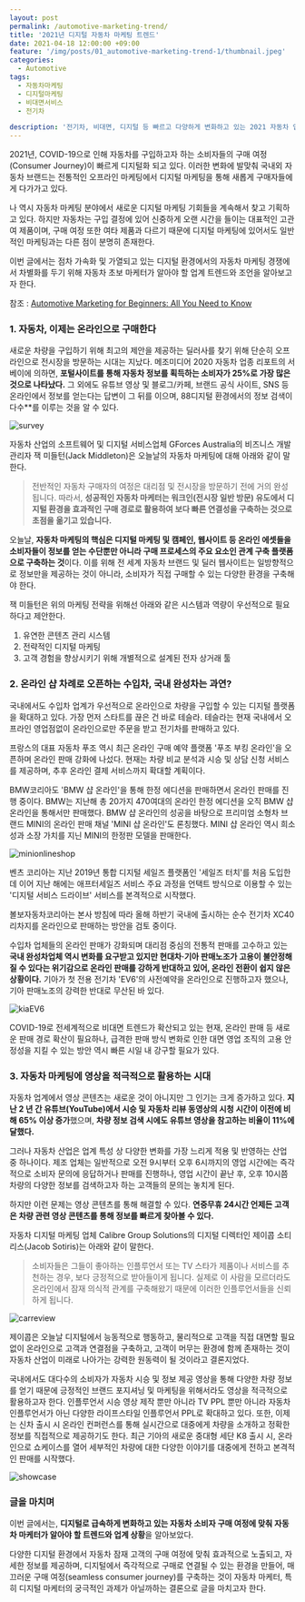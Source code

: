```yaml
---
layout: post
permalink: /automotive-marketing-trend/
title: '2021년 디지털 자동차 마케팅 트렌드'
date: 2021-04-18 12:00:00 +09:00
feature: '/img/posts/01_automotive-marketing-trend-1/thumbnail.jpeg'
categories:
  - Automotive
tags:
  - 자동차마케팅
  - 디지털마케팅
  - 비대면서비스
  - 전기차

description: '전기차, 비대면, 디지털 등 빠르고 다양하게 변화하고 있는 2021 자동차 업계에서 꼭 알고 있어야 할 업계 마케팅 트렌드는 무엇일까?'
---
```

2021년, COVID-19으로 인해 자동차를 구입하고자 하는 소비자들의 구매 여정(Consumer Journey)이 빠르게 디지털화 되고 있다. 이러한 변화에 발맞춰 국내외 자동차 브랜드는 전통적인 오프라인 마케팅에서 디지털 마케팅을 통해 새롭게 구매자들에게 다가가고 있다.

나 역시 자동차 마케팅 분야에서 새로운 디지털 마케팅 기회들을 계속해서 찾고 기획하고 있다. 하지만 자동차는 구입 결정에 있어 신중하게 오랜 시간을 들이는 대표적인 고관여 제품이며, 구매 여정 또한 여타 제품과 다르기 때문에 디지털 마케팅에 있어서도 일반적인 마케팅과는 다른 점이 분명히 존재한다.

이번 글에서는 점차 가속화 및 가열되고 있는 디지털 환경에서의 자동차 마케팅 경쟁에서 차별화를 두기 위해 자동차 초보 마케터가 알아야 할 업계 트렌드와 조언을 알아보고자 한다.

참조 : [Automotive Marketing for Beginners: All You Need to Know](https://www.mediatoolkit.com/blog/automotive-marketing-for-beginners/)

### 1. 자동차, 이제는 온라인으로 구매한다

새로운 차량을 구입하기 위해 최고의 제안을 제공하는 딜러사를 찾기 위해 단순히 오프라인으로 전시장을 방문하는 시대는 지났다. 메조미디어 2020 자동차 업종 리포트의 서베이에 의하면, **포털사이트를 통해 자동차 정보를 획득하는 소비자가 25%로 가장 많은 것으로 나타났다.** 그 외에도 유튜브 영상 및 블로그/카페, 브랜드 공식 사이트, SNS 등 온라인에서 정보를 얻는다는 답변이 그 뒤를 이으며, 88디지털 환경에서의 정보 검색이 다수**를 이루는 것을 알 수 있다.

![survey](/img/posts/01_automotive-marketing-trend-1/1_survey.jpeg)

자동차 산업의 소프트웨어 및 디지털 서비스업체 GForces Australia의 비즈니스 개발관리자 잭 미들턴(Jack Middleton)은 오늘날의 자동차 마케팅에 대해 아래와 같이 말한다.

> 전반적인 자동차 구매자의 여정은 대리점 및 전시장을 방문하기 전에 거의 완성됩니다. 따라서, **성공적인 자동차 마케터는 워크인(전시장 일반 방문) 유도에서 디지털 환경을 효과적인 구매 경로로 활용하여 보다 빠른 연결성을 구축하는 것으로 초점을 옮기고 있습니다.**

오늘날, **자동차 마케팅의 핵심은 디지털 마케팅 및 캠페인, 웹사이트 등 온라인 에셋들을 소비자들이 정보를 얻는 수단뿐만 아니라 구매 프로세스의 주요 요소인 관계 구축 플랫폼으로 구축하는 것**이다. 이를 위해 전 세계 자동차 브랜드 및 딜러 웹사이트는 일방향적으로 정보만을 제공하는 것이 아니라, 소비자가 직접 구매할 수 있는 다양한 환경을 구축해야 한다.

잭 미들턴은 위의 마케팅 전략을 위해선 아래와 같은 시스템과 역량이 우선적으로 필요하다고 제안한다.

1.	유연한 콘텐츠 관리 시스템
2.	전략적인 디지털 마케팅
3.	고객 경험을 향상시키기 위해 개별적으로 설계된 전자 상거래 툴

### 2. 온라인 샵 차례로 오픈하는 수입차, 국내 완성차는 과연?

국내에서도 수입차 업계가 우선적으로 온라인으로 차량을 구입할 수 있는 디지털 플랫폼을 확대하고 있다. 가장 먼저 스타트를 끊은 건 바로 테슬라. 테슬라는 현재 국내에서 오프라인 영업점없이 온라인으로만 주문을 받고 전기차를 판매하고 있다.

프랑스의 대표 자동차 푸조 역시 최근 온라인 구매 예약 플랫폼 '푸조 부킹 온라인'을 오픈하며 온라인 판매 강화에 나섰다. 현재는 차량 비교 분석과 시승 및 상담 신청 서비스를 제공하며, 추후 온라인 결제 서비스까지 확대할 계획이다.

BMW코리아도 'BMW 샵 온라인'을 통해 한정 에디션을 판매하면서 온라인 판매를 진행 중이다. BMW는 지난해 총 20가지 470여대의 온라인 한정 에디션을 오직 BMW 샵 온라인을 통해서만 판매했다. BMW 샵 온라인의 성공을 바탕으로 프리미엄 소형차 브랜드 MINI의 온라인 판매 채널 'MINI 샵 온라인'도 론칭했다. MINI 샵 온라인 역시 희소성과 소장 가치를 지닌 MINI의 한정판 모델을 판매한다.

![minionlineshop](/img/posts/01_automotive-marketing-trend-1/2_minionlineshop.jpg)

벤츠 코리아는 지난 2019년 통합 디지털 세일즈 플랫폼인 '세일즈 터치'를 처음 도입한 데 이어 지난 해에는 애프터세일즈 서비스 주요 과정을 언택트 방식으로 이용할 수 있는 '디지털 서비스 드라이브' 서비스를 본격적으로 시작했다.

볼보자동차코리아는 본사 방침에 따라 올해 하반기 국내에 출시하는 순수 전기차 XC40 리차지를 온라인으로 판매하는 방안을 검토 중이다.

수입차 업체들의 온라인 판매가 강화되며 대리점 중심의 전통적 판매를 고수하고 있는 **국내 완성차업체 역시 변화를 요구받고 있지만 현대차·기아 판매노조가 고용이 불안정해질 수 있다는 위기감으로 온라인 판매를 강하게 반대하고 있어, 온라인 전환이 쉽지 않은 상황이다.** 기아가 첫 전용 전기차 'EV6'의 사전예약을 온라인으로 진행하고자 했으나, 기아 판매노조의 강력한 반대로 무산된 바 있다.

![kiaEV6](/img/posts/01_automotive-marketing-trend-1/3_kiaev6.jpeg)

COVID-19로 전세계적으로 비대면 트렌드가 확산되고 있는 현재, 온라인 판매 등 새로운 판매 경로 확산이 필요하나, 급격한 판매 방식 변화로 인한 대면 영업 조직의 고용 안정성을 지킬 수 있는 방안 역시 빠른 시일 내 강구할 필요가 있다.

### 3. 자동차 마케팅에 영상을 적극적으로 활용하는 시대

자동차 업계에서 영상 콘텐츠는 새로운 것이 아니지만 그 인기는 크게 증가하고 있다. **지난 2 년 간 유튜브(YouTube)에서 시승 및 자동차 리뷰 동영상의 시청 시간이 이전에 비해 65% 이상 증가**했으며, **차량 정보 검색 시에도 유튜브 영상을 참고하는 비율이 11%에 달했다.**

그러나 자동차 산업은 업계 특성 상 다양한 변화를 가장 느리게 적용 및 반영하는 산업 중 하나이다. 제조 업체는 일반적으로 오전 9시부터 오후 6시까지의 영업 시간에는 즉각적으로 소비자 문의에 응답하거나 판매를 진행하나, 영업 시간이 끝난 후, 오후 10시쯤 차량의 다양한 정보를 검색하고자 하는 고객들의 문의는 놓치게 된다.

하지만 이런 문제는 영상 콘텐츠를 통해 해결할 수 있다. **연중무휴 24시간 언제든 고객은 차량 관련 영상 콘텐츠를 통해 정보를 빠르게 찾아볼 수 있다.**  

자동차 디지털 마케팅 업체 Calibre Group Solutions의 디지털 디렉터인 제이콥 소티리스(Jacob Sotiris)는 아래와 같이 말한다.
>소비자들은 그들이 좋아하는 인플루언서 또는 TV 스타가 제품이나 서비스를 추천하는 경우, 보다 긍정적으로 받아들이게 됩니다. 실제로 이 사람을 모르더라도 온라인에서 잠재 의식적 관계를 구축해왔기 때문에 이러한 인플루언서들을 신뢰하게 됩니다.

![carreview](/img/posts/01_automotive-marketing-trend-1/4_carreview.jpg)

제이콥은 오늘날 디지털에서 능동적으로 행동하고, 물리적으로 고객을 직접 대면할 필요없이 온라인으로 고객과 연결점을 구축하고, 고객이 머무는 환경에 함께 존재하는 것이 자동차 산업이 미래로 나아가는 강력한 원동력이 될 것이라고 결론지었다.

국내에서도 대다수의 소비자가 자동차 시승 및 정보 제공 영상을 통해 다양한 차량 정보를 얻기 때문에 긍정적인 브랜드 포지셔닝 및 마케팅을 위해서라도 영상을 적극적으로 활용하고자 한다. 인플루언서 시승 영상 제작 뿐만 아니라 TV PPL 뿐만 아니라 자동차 인플루언서가 아닌 다양한 라이프스타일 인플루언서 PPL로 확대하고 있다. 또한, 이제는 신차 출시 시 온라인 컨퍼런스를 통해 실시간으로 대중에게 차량을 소개하고 정확한 정보를 직접적으로 제공하기도 한다. 최근 기아의 새로운 중대형 세단 K8 출시 시, 온라인으로 쇼케이스를 열어 세부적인 차량에 대한 다양한 이야기를 대중에게 전하고 본격적인 판매를 시작했다.  

![showcase](/img/posts/01_automotive-marketing-trend-1/5_kiaonlineshowcase.jpg)

### 글을 마치며

이번 글에서는, **디지털로 급속하게 변화하고 있는 자동차 소비자 구매 여정에 맞춰 자동차 마케터가 알아야 할 트렌드와 업계 상황**을 알아보았다.

다양한 디지털 환경에서 자동차 잠재 고객의 구매 여정에 맞춰 효과적으로 노출되고, 자세한 정보를 제공하며, 디지털에서 즉각적으로 구매로 연결될 수 있는 환경을 만들어, 매끄러운 구매 여정(seamless consumer journey)를 구축하는 것이 자동차 마케터, 특히 디지털 마케터의 궁극적인 과제가 아닐까하는 결론으로 글을 마치고자 한다.
